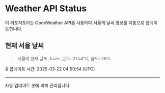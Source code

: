 
# Weather API Status

이 리포지토리는 OpenWeather API를 사용하여 서울의 날씨 정보를 자동으로 업데이트합니다.

## 현재 서울 날씨
> 서울의 현재 날씨: haze, 온도: 21.54°C, 습도: 29%

⏳ 업데이트 시간: 2025-03-22 04:50:54 (UTC)

---
자동 업데이트 봇에 의해 관리됩니다.
